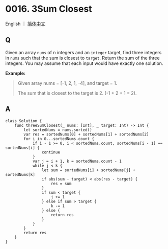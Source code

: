 # 0016. 3Sum Closest

English ｜ [简体中文](./README-zh_CN.md)



## Q

Given an array `nums` of n integers and an `integer` target, find three integers in `nums` such that the sum is closest to `target`. Return the sum of the three integers. You may assume that each input would have exactly one solution.

**Example:**

>Given array nums = [-1, 2, 1, -4], and target = 1.
>
>The sum that is closest to the target is 2. (-1 + 2 + 1 = 2).



## A

```
class Solution {
    func threeSumClosest(_ nums: [Int], _ target: Int) -> Int {
        let sortedNums = nums.sorted()
        var res = sortedNums[0] + sortedNums[1] + sortedNums[2]
        for i in 0...sortedNums.count {
            if i - 1 >= 0, i < sortedNums.count, sortedNums[i - 1] == sortedNums[i] {
                continue
            }
            var j = i + 1, k = sortedNums.count - 1
            while j < k {
                let sum = sortedNums[i] + sortedNums[j] + sortedNums[k]
                if abs(sum - target) < abs(res - target) {
                    res = sum
                }
                if sum < target {
                    j += 1
                } else if sum > target {
                    k -= 1
                } else {
                    return res
                }
            }
        }
        return res
    }
}
```

